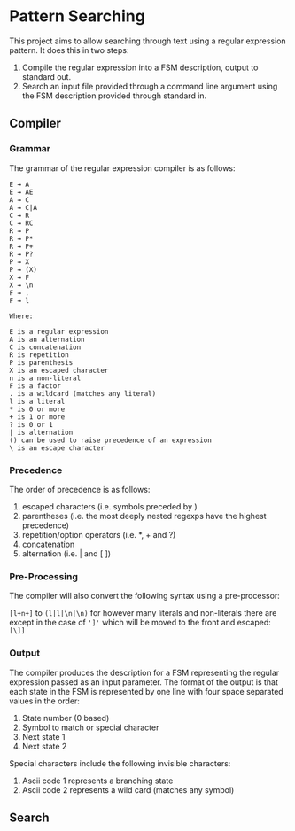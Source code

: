 # Pattern Searching
This project aims to allow searching through text using a regular expression pattern. It does this in two steps:
1. Compile the regular expression into a FSM description, output to standard out.
2. Search an input file provided through a command line argument using the FSM description provided through standard in.

## Compiler
### Grammar
The grammar of the regular expression compiler is as follows:
```
E → A
E → AE
A → C
A → C|A
C → R
C → RC
R → P
R → P*
R → P+
R → P?
P → X
P → (X)
X → F
X → \n
F → .
F → l

Where:

E is a regular expression
A is an alternation
C is concatenation
R is repetition
P is parenthesis
X is an escaped character
n is a non-literal
F is a factor
. is a wildcard (matches any literal)
l is a literal
* is 0 or more
+ is 1 or more
? is 0 or 1
| is alternation
() can be used to raise precedence of an expression
\ is an escape character
```

### Precedence
The order of precedence is as follows:
1. escaped characters (i.e. symbols preceded by \)
2. parentheses (i.e. the most deeply nested regexps have the highest precedence)
3. repetition/option operators (i.e. *, + and ?)
4. concatenation
5. alternation (i.e. | and [ ])

### Pre-Processing
The compiler will also convert the following syntax using a pre-processor:

`[l+n+]` to `(l|l|\n|\n)` for however many literals and non-literals there are except in the case of `']'` which will be moved to the front and escaped: `[\]]`

### Output
The compiler produces the description for a FSM representing the regular expression passed as an input parameter. The format of the output is that each state in the FSM is represented by one line with four space separated values in the order:
1. State number (0 based)
2. Symbol to match or special character
3. Next state 1
4. Next state 2

Special characters include the following invisible characters:
1. Ascii code 1 represents a branching state
2. Ascii code 2 represents a wild card (matches any symbol)

## Search
